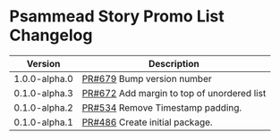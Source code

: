 # Psammead Story Promo List Changelog

<!-- prettier-ignore -->
| Version | Description |
| ------- | ----------- |
| 1.0.0-alpha.0 | [PR#679](https://github.com/BBC-News/psammead/pull/679) Bump version number |
| 0.1.0-alpha.3 | [PR#672](https://github.com/BBC-News/psammead/pull/672) Add margin to top of unordered list |
| 0.1.0-alpha.2 | [PR#534](https://github.com/BBC-News/psammead/pull/534) Remove Timestamp padding. |
| 0.1.0-alpha.1 | [PR#486](https://github.com/BBC-News/psammead/pull/486) Create initial package. |
